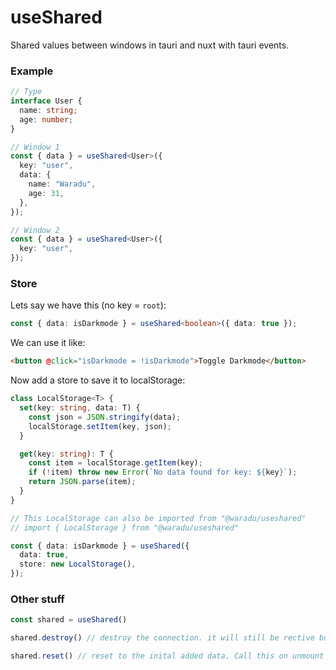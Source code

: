 # useShared

Shared values between windows in tauri and nuxt with tauri events.

### Example

```ts
// Type
interface User {
  name: string;
  age: number;
}

// Window 1
const { data } = useShared<User>({
  key: "user",
  data: {
    name: "Waradu",
    age: 31,
  },
});

// Window 2
const { data } = useShared<User>({
  key: "user",
});
```

### Store

Lets say we have this (no key = `root`):

```ts
const { data: isDarkmode } = useShared<boolean>({ data: true });
```

We can use it like:

```html
<button @click="isDarkmode = !isDarkmode">Toggle Darkmode</button>
```

Now add a store to save it to localStorage:

```ts
class LocalStorage<T> {
  set(key: string, data: T) {
    const json = JSON.stringify(data);
    localStorage.setItem(key, json);
  }

  get(key: string): T {
    const item = localStorage.getItem(key);
    if (!item) throw new Error(`No data found for key: ${key}`);
    return JSON.parse(item);
  }
}

// This LocalStorage can also be imported from "@waradu/useshared"
// import { LocalStorage } from "@waradu/useshared"

const { data: isDarkmode } = useShared({
  data: true,
  store: new LocalStorage(),
});
```

### Other stuff

```ts
const shared = useShared()

shared.destroy() // destroy the connection. it will still be rective but only on the current window.

shared.reset() // reset to the inital added data. Call this on unmount if needed.
```
